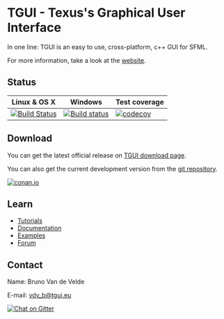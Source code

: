 TGUI - Texus's Graphical User Interface
=======================================

In one line: TGUI is an easy to use, cross-platform, c++ GUI for SFML.

For more information, take a look at the [website](https://tgui.eu).


Status
------

| Linux & OS X | Windows | Test coverage |
|--------------|---------|---------------|
| [![Build Status](https://travis-ci.org/texus/TGUI.svg?branch=master)](https://travis-ci.org/texus/TGUI) | [![Build status](https://ci.appveyor.com/api/projects/status/16e3yl71hq8x0c46/branch/master?svg=true)](https://ci.appveyor.com/project/texus/tgui/branch/master) | [![codecov](https://codecov.io/gh/texus/TGUI/branch/master/graph/badge.svg)](https://codecov.io/gh/texus/TGUI/branch/master) |


Download
--------

You can get the latest official release on [TGUI download page](https://tgui.eu/download).

You can also get the current development version from the [git repository](https://github.com/texus/TGUI).

[![conan.io](https://img.shields.io/badge/conan.io-tgui%2F0.7.1-green.svg?logo=data:image/png;base64%2CiVBORw0KGgoAAAANSUhEUgAAAA4AAAAOCAMAAAAolt3jAAAA1VBMVEUAAABhlctjlstkl8tlmMtlmMxlmcxmmcxnmsxpnMxpnM1qnc1sn85voM91oM11oc1xotB2oc56pNF6pNJ2ptJ8ptJ8ptN9ptN8p9N5qNJ9p9N9p9R8qtOBqdSAqtOAqtR%2BrNSCrNJ/rdWDrNWCsNWCsNaJs9eLs9iRvNuVvdyVv9yXwd2Zwt6axN6dxt%2Bfx%2BChyeGiyuGjyuCjyuGly%2BGlzOKmzOGozuKoz%2BKqz%2BOq0OOv1OWw1OWw1eWx1eWy1uay1%2Baz1%2Baz1%2Bez2Oe02Oe12ee22ujUGwH3AAAAAXRSTlMAQObYZgAAAAFiS0dEAIgFHUgAAAAJcEhZcwAACxMAAAsTAQCanBgAAAAHdElNRQfgBQkREyOxFIh/AAAAiklEQVQI12NgAAMbOwY4sLZ2NtQ1coVKWNvoc/Eq8XDr2wB5Ig62ekza9vaOqpK2TpoMzOxaFtwqZua2Bm4makIM7OzMAjoaCqYuxooSUqJALjs7o4yVpbowvzSUy87KqSwmxQfnsrPISyFzWeWAXCkpMaBVIC4bmCsOdgiUKwh3JojLgAQ4ZCE0AMm2D29tZwe6AAAAAElFTkSuQmCC)](http://www.conan.io/source/tgui/0.7.1/texus/stable)


Learn
-----

* [Tutorials](https://tgui.eu/tutorials/v0.7)
* [Documentation](https://tgui.eu/documentation/v0.7)
* [Examples](https://tgui.eu/example-code/v0.7)
* [Forum](https://forum.tgui.eu)


Contact
-------

Name: Bruno Van de Velde

E-mail: vdv_b@tgui.eu

[![Chat on Gitter](https://badges.gitter.im/texus/TGUI.png)](https://gitter.im/texus/TGUI)
